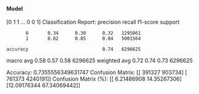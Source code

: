 #### Model
[0 1 1 ... 0 0 1]
Classification Report:
              precision    recall  f1-score   support

           0       0.34      0.30      0.32   1295061
           1       0.82      0.85      0.84   5001564

    accuracy                           0.74   6296625
   macro avg       0.58      0.57      0.58   6296625
weighted avg       0.72      0.74      0.73   6296625

Accuracy: 0.7355556349631747
Confusion Matrix:
[[ 391327  903734]
 [ 761373 4240191]]
Confusion Matrix (%):
[[ 6.21486908 14.35267306]
 [12.09176344 67.34069442]]
